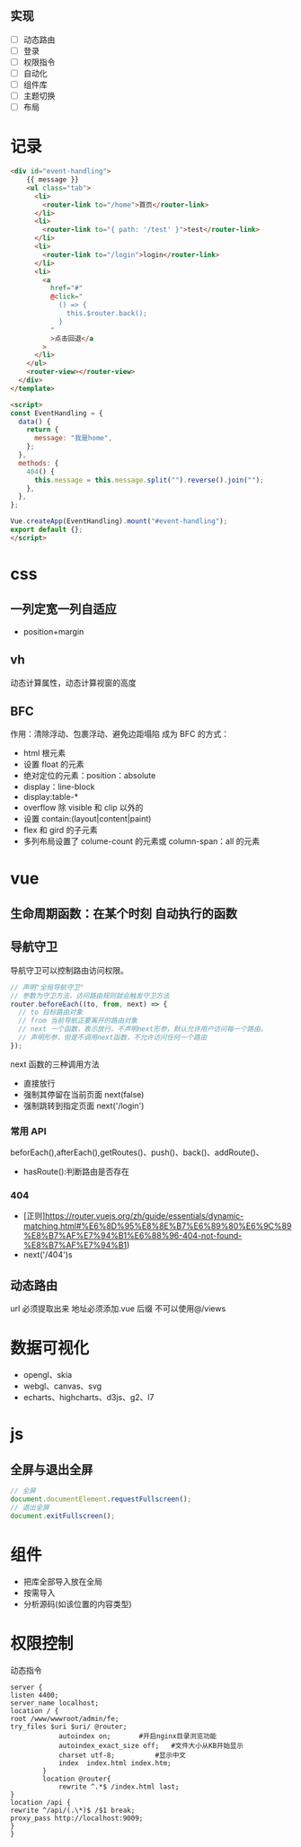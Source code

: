 ## 实现

- [ ] 动态路由
- [ ] 登录
- [ ] 权限指令
- [ ] 自动化
- [ ] 组件库
- [ ] 主题切换
- [ ] 布局

# 记录

```html
<div id="event-handling">
    {{ message }}
    <ul class="tab">
      <li>
        <router-link to="/home">首页</router-link>
      </li>
      <li>
        <router-link to="{ path: '/test' }">test</router-link>
      </li>
      <li>
        <router-link to="/login">login</router-link>
      </li>
      <li>
        <a
          href="#"
          @click="
            () => {
              this.$router.back();
            }
          "
          >点击回退</a
        >
      </li>
    </ul>
    <router-view></router-view>
  </div>
</template>

<script>
const EventHandling = {
  data() {
    return {
      message: "我是home",
    };
  },
  methods: {
    404() {
      this.message = this.message.split("").reverse().join("");
    },
  },
};

Vue.createApp(EventHandling).mount("#event-handling");
export default {};
</script>
```

# css

## 一列定宽一列自适应

- position+margin

## vh

动态计算属性，动态计算视窗的高度

## BFC

作用：清除浮动、包裹浮动、避免边距塌陷
成为 BFC 的方式：

- html 根元素
- 设置 float 的元素
- 绝对定位的元素：position：absolute
- display：line-block
- display:table-\*
- overflow 除 visible 和 clip 以外的
- 设置 contain:(layout|content|paint)
- flex 和 gird 的子元素
- 多列布局设置了 colume-count 的元素或 column-span：all 的元素

# vue

## 生命周期函数：在**某个时刻** **自动执行**的函数

## 导航守卫

导航守卫可以控制路由访问权限。

```js
// 声明"全局导航守卫"
// 参数为守卫方法，访问路由规则就会触发守卫方法
router.beforeEach((to, from, next) => {
  // to 目标路由对象
  // from 当前导航正要离开的路由对象
  // next 一个函数，表示放行。不声明next形参，默认允许用户访问每一个路由。
  // 声明形参，但是不调用next函数，不允许访问任何一个路由
});
```

next 函数的三种调用方法

- 直接放行
- 强制其停留在当前页面 next(false)
- 强制跳转到指定页面 next('/login')

### 常用 API

beforEach(),afterEach(),getRoutes()、push()、back()、addRoute()、

- hasRoute():判断路由是否存在

### 404

- [正则]https://router.vuejs.org/zh/guide/essentials/dynamic-matching.html#%E6%8D%95%E8%8E%B7%E6%89%80%E6%9C%89%E8%B7%AF%E7%94%B1%E6%88%96-404-not-found-%E8%B7%AF%E7%94%B1)
- next('/404')s

## 动态路由

url 必须提取出来
地址必须添加.vue 后缀
不可以使用@/views

# 数据可视化

- opengl、skia
- webgl、canvas、svg
- echarts、highcharts、d3js、g2、l7

# js

## 全屏与退出全屏

```js
// 全屏
document.documentElement.requestFullscreen();
// 退出全屏
document.exitFullscreen();
```

# 组件

- 把库全部导入放在全局
- 按需导入
- 分析源码(如该位置的内容类型)

# 权限控制

动态指令
```
server {
listen 4400;
server_name localhost;
location / {
root /www/wwwroot/admin/fe;
try_files $uri $uri/ @router;
            autoindex on;       #开启nginx目录浏览功能
            autoindex_exact_size off;   #文件大小从KB开始显示
            charset utf-8;          #显示中文
            index  index.html index.htm;
        }
        location @router{
            rewrite ^.*$ /index.html last;
}
location /api {
rewrite ^/api/(.\*)$ /$1 break;
proxy_pass http://localhost:9009;
}
}
```
